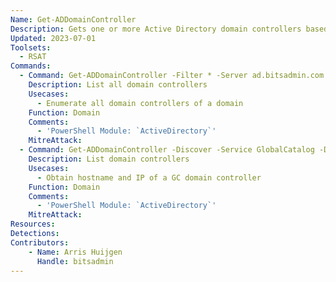 ```yaml
---
Name: Get-ADDomainController
Description: Gets one or more Active Directory domain controllers based on discoverable services criteria, search parameters or by providing a domain controller identifier, such as the NetBIOS name
Updated: 2023-07-01
Toolsets:
  - RSAT
Commands:
  - Command: Get-ADDomainController -Filter * -Server ad.bitsadmin.com
    Description: List all domain controllers
    Usecases:
      - Enumerate all domain controllers of a domain
    Function: Domain
    Comments:
      - 'PowerShell Module: `ActiveDirectory`'
    MitreAttack:
  - Command: Get-ADDomainController -Discover -Service GlobalCatalog -DomainName ad.bitsadmin.com
    Description: List domain controllers
    Usecases:
      - Obtain hostname and IP of a GC domain controller
    Function: Domain
    Comments:
      - 'PowerShell Module: `ActiveDirectory`'
    MitreAttack:
Resources:
Detections:
Contributors:
    - Name: Arris Huijgen
      Handle: bitsadmin
---
```


